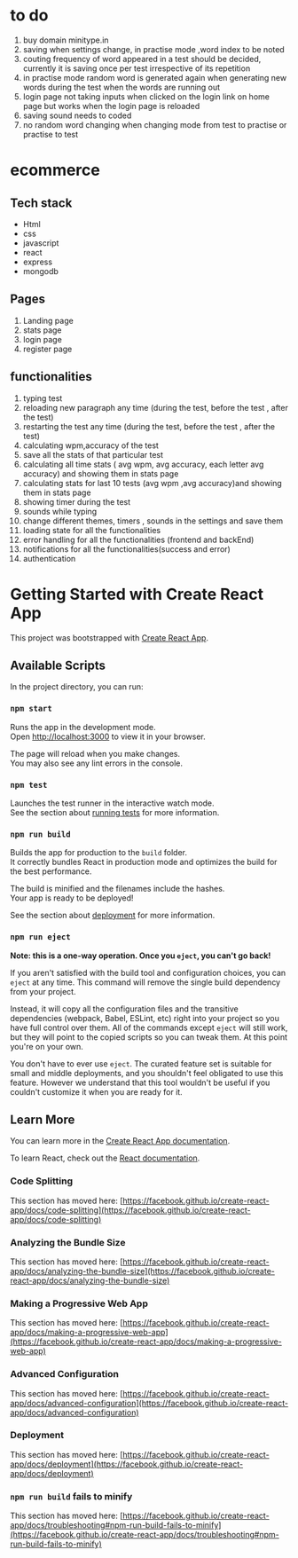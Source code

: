 # to do

1.    buy domain minitype.in
2.    saving when settings change, in practise mode ,word index to be noted
3.    couting frequency of word appeared in a test should be decided, currently it is saving once per test irrespective of its repetition
4.    in practise mode random word is generated again when generating new words during the test when the words are running out
5.    login page not taking inputs when clicked on the login link on home page but works when the login page is reloaded
6.    saving sound needs to coded
7.    no random word changing when changing mode from test to practise or practise to test

# ecommerce

## Tech stack

- Html
- css
- javascript
- react
- express
- mongodb

## Pages

1. Landing page
2. stats page
3. login page
4. register page

## functionalities

1. typing test
2. reloading new paragraph any time (during the test, before the test , after the test)
3. restarting the test any time (during the test, before the test , after the test)
4. calculating wpm,accuracy of the test
5. save all the stats of that particular test
6. calculating all time stats ( avg wpm, avg accuracy, each letter avg accuracy) and showing them in stats page
7. calculating stats for last 10 tests (avg wpm ,avg accuracy)and showing them in stats page
8. showing timer during the test
9. sounds while typing
10. change different themes, timers , sounds in the settings and save them
11. loading state for all the functionalities
12. error handling for all the functionalities (frontend and backEnd)
13. notifications for all the functionalities(success and error)
14. authentication

# Getting Started with Create React App

This project was bootstrapped with [Create React App](https://github.com/facebook/create-react-app).

## Available Scripts

In the project directory, you can run:

### `npm start`

Runs the app in the development mode.\
Open [http://localhost:3000](http://localhost:3000) to view it in your browser.

The page will reload when you make changes.\
You may also see any lint errors in the console.

### `npm test`

Launches the test runner in the interactive watch mode.\
See the section about [running tests](https://facebook.github.io/create-react-app/docs/running-tests) for more information.

### `npm run build`

Builds the app for production to the `build` folder.\
It correctly bundles React in production mode and optimizes the build for the best performance.

The build is minified and the filenames include the hashes.\
Your app is ready to be deployed!

See the section about [deployment](https://facebook.github.io/create-react-app/docs/deployment) for more information.

### `npm run eject`

**Note: this is a one-way operation. Once you `eject`, you can't go back!**

If you aren't satisfied with the build tool and configuration choices, you can `eject` at any time. This command will remove the single build dependency from your project.

Instead, it will copy all the configuration files and the transitive dependencies (webpack, Babel, ESLint, etc) right into your project so you have full control over them. All of the commands except `eject` will still work, but they will point to the copied scripts so you can tweak them. At this point you're on your own.

You don't have to ever use `eject`. The curated feature set is suitable for small and middle deployments, and you shouldn't feel obligated to use this feature. However we understand that this tool wouldn't be useful if you couldn't customize it when you are ready for it.

## Learn More

You can learn more in the [Create React App documentation](https://facebook.github.io/create-react-app/docs/getting-started).

To learn React, check out the [React documentation](https://reactjs.org/).

### Code Splitting

This section has moved here: [https://facebook.github.io/create-react-app/docs/code-splitting](https://facebook.github.io/create-react-app/docs/code-splitting)

### Analyzing the Bundle Size

This section has moved here: [https://facebook.github.io/create-react-app/docs/analyzing-the-bundle-size](https://facebook.github.io/create-react-app/docs/analyzing-the-bundle-size)

### Making a Progressive Web App

This section has moved here: [https://facebook.github.io/create-react-app/docs/making-a-progressive-web-app](https://facebook.github.io/create-react-app/docs/making-a-progressive-web-app)

### Advanced Configuration

This section has moved here: [https://facebook.github.io/create-react-app/docs/advanced-configuration](https://facebook.github.io/create-react-app/docs/advanced-configuration)

### Deployment

This section has moved here: [https://facebook.github.io/create-react-app/docs/deployment](https://facebook.github.io/create-react-app/docs/deployment)

### `npm run build` fails to minify

This section has moved here: [https://facebook.github.io/create-react-app/docs/troubleshooting#npm-run-build-fails-to-minify](https://facebook.github.io/create-react-app/docs/troubleshooting#npm-run-build-fails-to-minify)
